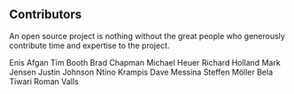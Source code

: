## Contributors

An open source project is nothing without the great people who generously
contribute time and expertise to the project.

Enis Afgan
Tim Booth
Brad Chapman
Michael Heuer
Richard Holland
Mark Jensen
Justin Johnson
Ntino Krampis
Dave Messina
Steffen Möller
Bela Tiwari
Roman Valls
